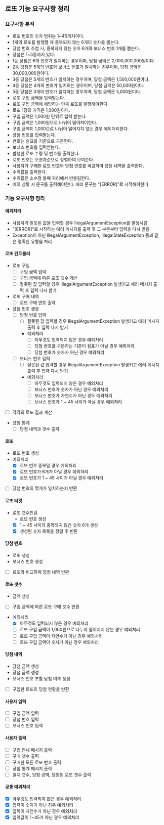 ## 로또 기능 요구사항 정리
### 요구사항 분석
- 로또 번호의 숫자 범위는 1~45까지이다.
- 1개의 로또를 발행할 때 중복되지 않는 6개의 숫자를 뽑는다.
- 당첨 번호 추첨 시, 중복되지 않는 숫자 6개와 보너스 번호 1개를 뽑는다.
- 당첨은 1~5등까지 있다.
- 1등 당첨은 6개 번호가 일치하는 경우이며, 당첨 금액은 2,000,000,000원이다.
- 2등 당첨은 5개의 번호와 보너스 번호가 일치하는 경우이며, 당첨 금액은 30,000,000원이다.
- 3등 당첨은 5개의 번호가 일치하는 경우이며, 당첨 금액은 1,500,000원이다.
- 4등 당첨은 4개의 번호가 일치하는 경우이며, 당첨 금액은 50,000원이다.
- 5등 당첨은 3개의 번호가 일치하는 경우이며, 당첨 금액은 5,000원이다.
- 로또 구입 금액을 입력받는다.
- 로또 구입 금액에 해당하는 만큼 로또를 발행해야한다.
- 로또 1장의 가격은 1,000원이다.
- 구입 금액은 1,000원 단위로 입력 받는다.
- 구입 금액은 1,000원으로 나뉘어 떨어져야한다.
- 구입 금액이 1,000으로 나뉘어 떨어지지 않는 경우 예외처리한다.
- 당첨 번호를 입력받는다.
- 번호는 쉼표를 기준으로 구분한다.
- 보너스 번호를 입력받는다.
- 발행한 로또 수량 및 번호를 출력한다.
- 로또 번호는 오름차순으로 정렬하여 보여준다.
- 사용자가 구매한 로또 번호와 당첨 번호를 비교하여 당첨 내역을 출력한다.
- 수익률을 출력한다.
- 수익률은 소수점 둘째 자리에서 반올림한다.
- 예외 상황 시 문구를 출력해야한다. 에러 문구는 "[ERROR]"로 시작해야한다.

### 기능 요구사항 정리
#### 예외처리
- 사용자가 잘못된 값을 입력할 경우 IllegalArgumentException를 발생시킴
- "[ERROR]"로 시작하는 에러 메시지를 출력 후 그 부분부터 입력을 다시 받음
- Exception이 아닌 IllegalArgumentException, IllegalStateException 등과 같은 명확한 유형을 처리

#### 로또 컨트롤러
- 로또 구입
  - [ ] 구입 금액 입력
  - [ ] 구입 금액에 따른 로또 갯수 계산
  - [ ] 잘못된 값 입력할 경우 IllegalArgumentException 발생키고 에러 메시지 출력 후 입력 다시 받기
- 로또 구매 내역
  - [ ] 로또 구매 번호 출력
- 당첨 번호 생성
  - [ ] 당첨 번호 입력
    - [ ] 잘못된 값 입력할 경우 IllegalArgumentException 발생키고 에러 메시지 출력 후 입력 다시 받기
    - 예외처리
      - [ ] 아무것도 입력되지 않은 경우 예외처리
      - [ ] 당첨 번호를 구분하는 기준이 쉼표가 아닐 경우 예외처리
      - [ ] 당첨 번호가 숫자가 아닌 경우 예외처리
  - [ ] 보너스 번호 입력
    - [ ] 잘못된 값 입력할 경우 IllegalArgumentException 발생키고 에러 메시지 출력 후 입력 다시 받기
    - 예외처리
      - [ ] 아무것도 입력되지 않은 경우 예외처리
      - [ ] 보너스 번호가 숫자가 아닌 경우 예외처리
      - [ ] 보너스 번호가 자연수가 아닌 경우 예외처리
      - [ ] 보너스 번호가 1 ~ 45 사이가 아닐 경우 예외처리
- [ ] 각각의 로또 결과 계산
- 당첨 통계
  - [ ] 당첨 내역과 갯수 출력

#### 로또
- 로또 번호 생성
- 예외처리
  - [x] 로또 번호 중복일 경우 예외처리
  - [x] 로또 번호가 6개가 아닐 경우 예외처리
  - [x] 로또 번호가 1 ~ 45 사이가 아닐 경우 예외처리
- [ ] 당첨 번호와 몇개가 일치하는지 반환

#### 로또 티켓
- 로또 갯수만큼
  - 로또 번호 생성
  - [x] 1 ~ 45 사이의 중복되지 않은 숫자 6개 생성
  - [x] 생성된 숫자 목록을 정렬 후 반환

#### 당첨 번호
- 로또 생성
- 보너스 번호 생성
- [ ] 로또와 비교하여 당첨 내역 반환

#### 로또 갯수
- 금액 생성
- [ ] 구입 금액에 따른 로또 구매 갯수 반환
- 예외처리
  - [x] 아무것도 입력되지 않은 경우 예외처리
  - [ ] 로또 구입 금액이 1,000원으로 나누어 떨어지지 않는 경우 예외처리
  - [ ] 로또 구입 금액이 자연수가 아닌 경우 예외처리
  - [ ] 로또 구입 금액이 숫자가 아닌 경우 예외처리

#### 당첨 내역
- 당첨 금액 생성
- 당첨 금액 생성
- 보너스 번호 포함 당첨 여부 생성
- [ ] 구입한 로또의 당첨 현황을 반환

#### 사용자 입력
- [ ] 구입 금액 입력
- [ ] 당첨 번호 입력
- [ ] 보너스 번호 입력

#### 사용자 출력
- [ ] 구입 안내 메시지 출력
- [ ] 구매 갯수 출력
- [ ] 구매한 모든 로또 번호 출력
- [ ] 당첨 통계 메시지 출력
- [ ] 일치 갯수, 당첨 금액, 당첨된 로또 갯수 출력

#### 공통 예외처리
- [x] 아무것도 입력되지 않은 경우 예외처리
- [x] 입력이 숫자가 아닌 경우 예외처리
- [x] 입력이 자연수가 아닌 경우 예외처리
- [x] 입력값이 1~45가 아닌 경우 예외처리